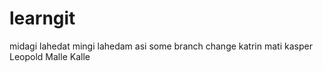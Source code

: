 # learngit 
midagi lahedat
mingi lahedam asi
some branch change
katrin
mati
kasper
Leopold
Malle
Kalle
